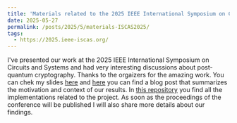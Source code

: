 ```yaml
---
title: 'Materials related to the 2025 IEEE International Symposium on Circuits and Systems'
date: 2025-05-27
permalink: /posts/2025/5/materials-ISCAS2025/
tags:
  - https://2025.ieee-iscas.org/
---
```


I've presented our work at the 2025 IEEE International Symposium on Circuits and Systems and had very interesting 
discussions about post-quantum cryptography. Thanks to the orgaizers for the amazing work. You can chek my slides 
[here](/assets/files/iscas2025.pdf) and [here](https://lavagnaleo.wordpress.com/2025/02/28/hellmans-construction-and-quantum-cryptography/)
you can find a blog post that summarizes the motivation and context of our results. In [this repository](https://github.com/leonardoLavagna/Iscas2025) you find all the implementations related to the project. As soon as the proceedings of the conference will
be published I will also share more details about our findings.
